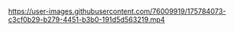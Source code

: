 

https://user-images.githubusercontent.com/76009919/175784073-c3cf0b29-b279-4451-b3b0-191d5d563219.mp4

